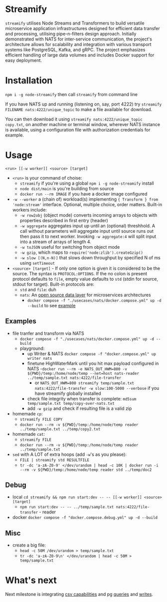 # Streamify

`streamify` utilises Node Streams and Transformers to build versatile microservice application infrastructures designed for efficient data transfer and processing, utilising pipe-n-filters design approach. 
Initially demonstrated with NATS for inter-service communication, the project's architecture allows for scalability and integration with various transport systems like PostgreSQL, Kafka, and gRPC. 
The project emphasizes efficient handling of large data volumes and includes Docker support for easy deployment.

# Installation

`npm i -g node-streamify` then call `streamify` from command line

If you have NATS up and running (listening on, say, port 4222) try `streamify FILENAME nats:4222/unique_topic` to make a file available for download.

You can then download it using `streamify nats:4222/unique_topic copy.txt`, on another machine or terminal window, wherever NATS instance is available, using a configuration file with authorization credentials for example.

# Usage

`<run> [[-w worker]] <source> [target]`

- `<run>` is your command of choise:
  - `streamify` if you're using a global `npm i -g node-streamify` install
  - `node dist/main` is you're building from source
  - `docker run --rm IMAGE` if you have a docker image configured
- `-w --worker` a (chain of) workload(s) implementing `{ Transform } from 'node:stream'` interface. Optional, multiple choice, order matters.
  Built-in workers include:
  - `-w row2obj` (object mode) converts incoming arrays to objects with properties described in first entry (header)
  - `-w aggregate` aggregates input up until an (optional) threshhold. A call without parameters will aggregate input until source runs out then pass it to next worker. Invoking `-w aggregate:4` will split input into a stream of arrays of length 4.
  - `-w toJSON` useful for switching from object mode
  - `-w gzip`, which maps to `require('node:zlib').createGzip()`
  - `-w slow [(N,n-N)]` that slows down throughput by specified N of ms using `setTimeout`
- `<source> [target]` - If only one option is given it is considered to be the source.
  The syntax is `PROTOCOL:OPTIONS`. If the no colon is present protocol defaults to `file`, empty value defaults to `std` (stdin for source, stdout for target).
  Built-in protocols are:
  - `std` and `file`: duh
  - `nats`: An [open source data layer](https://docs.nats.io/) for microservices architectures
    - `docker compose -f "./usecases/nats/docker.compose.yml" up -d --build` to see [example](./usecases/nats/docker.compose.yml)

## Examples
- file tranfer and transform via NATS
  - `docker compose -f "./usecases/nats/docker.compose.yml" up -d --build`
  - playground:
    - up Writer & NATS `docker compose -f "docker.compose.yml" up writer nats`
    - finetune HighWaterMark until you hit max payload configured in NATS
      -`docker run --rm -e NATS_OUT_HWM=800 -v ${PWD}/temp:/home/node/temp --net=host nats-reader ../temp/sample.txt nats:4222/file-transfer`
      - or `NATS_OUT_HWM=800 streamify temp/sample.txt nats:4222/file-transfer -w slow:100-5000 --verbose` if you have streamify globally installed
    - check file integrity when transfer is complete: `md5sum temp/sample.txt temp/copy-over-nats.txt`
    - add `-w gzip` and check if resulting file is a valid zip
- homemade `cp`: 
  - `streamify FILE COPY`
  - `docker run --rm -v ${PWD}/temp:/home/node/temp reader ../temp/sample.txt ../temp/copy2.txt`
- homemade `cat`: 
  - `streamify FILE`
  - `docker run --rm -v ${PWD}/temp:/home/node/temp reader ../temp/sample.txt`
- `sed` with A LOT of extra hoops (add `-w`'s as you please): 
  - `FILE | streamify std RESULTFILE`
  - `tr -dc 'a-zA-Z0-9' </dev/urandom | head -c 10K | docker run -i --rm -v ${PWD}/temp:/home/node/temp reader std ../temp/doc2`
## Debug
- local `cd streamify && npm run start:dev -- -- [[-w worker]] <source> [target]`
  - `npm run start:dev -- -- ../temp/sample.txt nats:4222/file-transfer` - reader
- docker `docker compose -f "docker.compose.debug.yml" up -d --build`
## Misc
- create a big file: 
  - `head -c 50M /dev/urandom > temp/sample.txt` 
  - `tr -dc 'a-zA-Z0-9\n' </dev/urandom | head -c 50M > temp/sample.txt`

# What's next

Next milestone is integrating [csv capabilities](https://github.com/adaltas/node-csv/blob/master/packages/stream-transform/README.md) and pg [queries](https://www.npmjs.com/package/pg-query-stream) and [writes](https://github.com/brianc/node-pg-copy-streams). 
